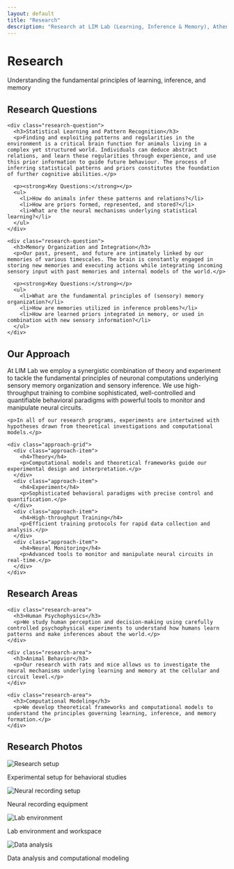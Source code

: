 ```yaml
---
layout: default
title: "Research"
description: "Research at LIM Lab (Learning, Inference & Memory), Athena Akrami's group at Sainsbury Wellcome Centre, UCL, London"
---
```


<div class="page-header">
  <h1>Research</h1>
  <p class="page-subtitle">Understanding the fundamental principles of learning, inference, and memory</p>
</div>

<div class="research-content">
  <section class="research-section">
    <h2>Research Questions</h2>
    
    <div class="research-question">
      <h3>Statistical Learning and Pattern Recognition</h3>
      <p>Finding and exploiting patterns and regularities in the environment is a critical brain function for animals living in a complex yet structured world. Individuals can deduce abstract relations, and learn these regularities through experience, and use this prior information to guide future behaviour. The process of inferring statistical patterns and priors constitutes the foundation of further cognitive abilities.</p>
      
      <p><strong>Key Questions:</strong></p>
      <ul>
        <li>How do animals infer these patterns and relations?</li>
        <li>How are priors formed, represented, and stored?</li>
        <li>What are the neural mechanisms underlying statistical learning?</li>
      </ul>
    </div>
    
    <div class="research-question">
      <h3>Memory Organization and Integration</h3>
      <p>Our past, present, and future are intimately linked by our memories of various timescales. The brain is constantly engaged in storing new memories and executing actions while integrating incoming sensory input with past memories and internal models of the world.</p>
      
      <p><strong>Key Questions:</strong></p>
      <ul>
        <li>What are the fundamental principles of (sensory) memory organization?</li>
        <li>How are memories utilized in inference problems?</li>
        <li>How are learned priors integrated in memory, or used in combination with new sensory information?</li>
      </ul>
    </div>
  </section>
  
  <section class="research-section">
    <h2>Our Approach</h2>
    <p>At LIM Lab we employ a synergistic combination of theory and experiment to tackle the fundamental principles of neuronal computations underlying sensory memory organization and sensory inference. We use high-throughput training to combine sophisticated, well-controlled and quantifiable behavioral paradigms with powerful tools to monitor and manipulate neural circuits.</p>
    
    <p>In all of our research programs, experiments are intertwined with hypotheses drawn from theoretical investigations and computational models.</p>
    
    <div class="approach-grid">
      <div class="approach-item">
        <h4>Theory</h4>
        <p>Computational models and theoretical frameworks guide our experimental design and interpretation.</p>
      </div>
      <div class="approach-item">
        <h4>Experiment</h4>
        <p>Sophisticated behavioral paradigms with precise control and quantification.</p>
      </div>
      <div class="approach-item">
        <h4>High-throughput Training</h4>
        <p>Efficient training protocols for rapid data collection and analysis.</p>
      </div>
      <div class="approach-item">
        <h4>Neural Monitoring</h4>
        <p>Advanced tools to monitor and manipulate neural circuits in real-time.</p>
      </div>
    </div>
  </section>
  
  <section class="research-section">
    <h2>Research Areas</h2>
    
    <div class="research-area">
      <h3>Human Psychophysics</h3>
      <p>We study human perception and decision-making using carefully controlled psychophysical experiments to understand how humans learn patterns and make inferences about the world.</p>
    </div>
    
    <div class="research-area">
      <h3>Animal Behavior</h3>
      <p>Our research with rats and mice allows us to investigate the neural mechanisms underlying learning and memory at the cellular and circuit level.</p>
    </div>
    
    <div class="research-area">
      <h3>Computational Modeling</h3>
      <p>We develop theoretical frameworks and computational models to understand the principles governing learning, inference, and memory formation.</p>
    </div>
  </section>
  
  <section class="research-section">
    <h2>Research Photos</h2>
    <div class="research-photos">
      <div class="photo-grid">
        <div class="photo-item">
          <img src="{{ '/assets/img/research-setup-1.jpg' | relative_url }}" alt="Research setup" class="research-image">
          <p class="photo-caption">Experimental setup for behavioral studies</p>
        </div>
        <div class="photo-item">
          <img src="{{ '/assets/img/research-setup-2.jpg' | relative_url }}" alt="Neural recording setup" class="research-image">
          <p class="photo-caption">Neural recording equipment</p>
        </div>
        <div class="photo-item">
          <img src="{{ '/assets/img/lab-environment.jpg' | relative_url }}" alt="Lab environment" class="research-image">
          <p class="photo-caption">Lab environment and workspace</p>
        </div>
        <div class="photo-item">
          <img src="{{ '/assets/img/data-analysis.jpg' | relative_url }}" alt="Data analysis" class="research-image">
          <p class="photo-caption">Data analysis and computational modeling</p>
        </div>
      </div>
    </div>
  </section>
</div>
